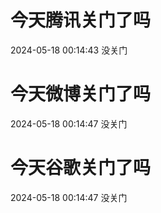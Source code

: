 # 今天腾讯关门了吗

2024-05-18 00:14:43 没关门

# 今天微博关门了吗

2024-05-18 00:14:47 没关门

# 今天谷歌关门了吗

2024-05-18 00:14:47 没关门


